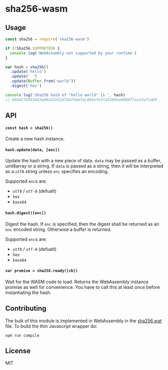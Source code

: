 # sha256-wasm
## Usage
```js
const sha256 = require('sha256-wasm')

if (!Sha256.SUPPORTED) {
  console.log('WebAssembly not supported by your runtime')
}

var hash = sha256()
  .update('hello')
  .update(' ')
  .update(Buffer.from('world'))
  .digest('hex')

console.log('Sha256 hash of "hello world" is ', hash)
// b94d27b9934d3e08a52e52d7da7dabfac484efe37a5380ee9088f7ace2efcde9
```

## API
#### `const hash = sha256()`

Create a new hash instance.

#### `hash.update(data, [enc])`

Update the hash with a new piece of data. `data` may be passed as a buffer, uint8array or a string. If `data` is passed as a string, then it will be interpreted as a `utf8` string unless `enc` specifies an encoding.

Supported `enc`s are:
- `utf8` / `utf-8` (defualt)
- `hex`
- `base64`

#### `hash.digest([enc])`

Digest the hash. If `enc` is specified, then the digest shall be returned as an `enc` encoded string. Otherwise a buffer is returned.

Supported `enc`s are:
- `utf8` / `utf-8` (defualt)
- `hex`
- `base64`

#### `var promise = sha256.ready([cb])`

Wait for the WASM code to load. Returns the WebAssembly instance promise as well for convenience.
You have to call this at least once before instantiating the hash.

## Contributing

The bulk of this module is implemented in WebAssembly in the [sha256.wat](sha256.wat) file. To build the thin Javascript wrapper do:

```
npm run compile
```

## License

MIT
